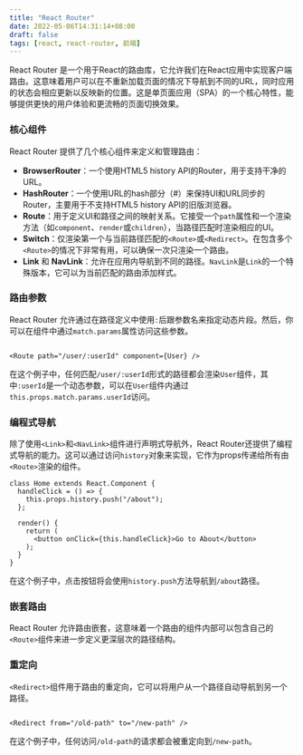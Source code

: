 ```yaml
---
title: "React Router"
date: 2022-05-06T14:31:14+08:00
draft: false
tags: [react, react-router, 前端]
---
```


React Router 是一个用于React的路由库，它允许我们在React应用中实现客户端路由。这意味着用户可以在不重新加载页面的情况下导航到不同的URL，同时应用的状态会相应更新以反映新的位置。这是单页面应用（SPA）的一个核心特性，能够提供更快的用户体验和更流畅的页面切换效果。

### 核心组件

React Router 提供了几个核心组件来定义和管理路由：

- **BrowserRouter**：一个使用HTML5 history API的Router，用于支持干净的URL。
- **HashRouter**：一个使用URL的hash部分（#）来保持UI和URL同步的Router，主要用于不支持HTML5 history API的旧版浏览器。
- **Route**：用于定义UI和路径之间的映射关系。它接受一个`path`属性和一个渲染方法（如`component`、`render`或`children`），当路径匹配时渲染相应的UI。
- **Switch**：仅渲染第一个与当前路径匹配的`<Route>`或`<Redirect>`。在包含多个`<Route>`的情况下非常有用，可以确保一次只渲染一个路由。
- **Link** 和 **NavLink**：允许在应用内导航到不同的路径。`NavLink`是`Link`的一个特殊版本，它可以为当前匹配的路由添加样式。

### 路由参数

React Router 允许通过在路径定义中使用`:`后跟参数名来指定动态片段。然后，你可以在组件中通过`match.params`属性访问这些参数。

```

<Route path="/user/:userId" component={User} />
```

在这个例子中，任何匹配`/user/:userId`形式的路径都会渲染`User`组件，其中`:userId`是一个动态参数，可以在`User`组件内通过`this.props.match.params.userId`访问。

### 编程式导航

除了使用`<Link>`和`<NavLink>`组件进行声明式导航外，React Router还提供了编程式导航的能力。这可以通过访问`history`对象来实现，它作为props传递给所有由`<Route>`渲染的组件。

```
class Home extends React.Component {
  handleClick = () => {
    this.props.history.push("/about");
  };

  render() {
    return (
      <button onClick={this.handleClick}>Go to About</button>
    );
  }
}
```

在这个例子中，点击按钮将会使用`history.push`方法导航到`/about`路径。

### 嵌套路由

React Router 允许路由嵌套，这意味着一个路由的组件内部可以包含自己的`<Route>`组件来进一步定义更深层次的路径结构。

### 重定向

`<Redirect>`组件用于路由的重定向，它可以将用户从一个路径自动导航到另一个路径。

```

<Redirect from="/old-path" to="/new-path" />
```

在这个例子中，任何访问`/old-path`的请求都会被重定向到`/new-path`。
